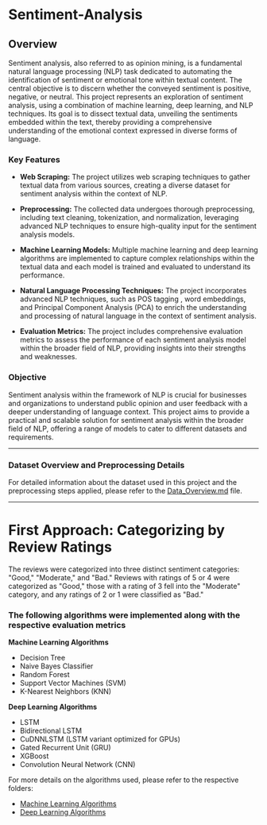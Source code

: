 # Sentiment-Analysis

## Overview

Sentiment analysis, also referred to as opinion mining, is a fundamental natural language processing (NLP) task dedicated to automating the identification of sentiment or emotional tone within textual content. The central objective is to discern whether the conveyed sentiment is positive, negative, or neutral. This project represents an exploration of sentiment analysis, using a combination of machine learning, deep learning, and NLP techniques. Its goal is to dissect textual data, unveiling the sentiments embedded within the text, thereby providing a comprehensive understanding of the emotional context expressed in diverse forms of language.


### Key Features

- **Web Scraping:** The project utilizes web scraping techniques to gather textual data from various sources, creating a diverse dataset for sentiment analysis within the context of NLP.
  
- **Preprocessing:** The collected data undergoes thorough preprocessing, including text cleaning, tokenization, and normalization, leveraging advanced NLP techniques to ensure high-quality input for the sentiment analysis models.

- **Machine Learning Models:** Multiple machine learning  and deep learning algorithms are implemented to capture complex relationships within the textual data and each model is trained and evaluated to understand its performance.

- **Natural Language Processing Techniques:** The project incorporates advanced NLP techniques, such as POS tagging , word embeddings, and Principal Component Analysis (PCA) to enrich the understanding and processing of natural language in the context of sentiment analysis.

- **Evaluation Metrics:** The project includes comprehensive evaluation metrics to assess the performance of each sentiment analysis model within the broader field of NLP, providing insights into their strengths and weaknesses.


### Objective

Sentiment analysis within the framework of NLP is crucial for businesses and organizations to understand public opinion and user feedback with a deeper understanding of language context. This project aims to provide a practical and scalable solution for sentiment analysis within the broader field of NLP, offering a range of models to cater to different datasets and requirements.

---

### Dataset Overview and Preprocessing Details

For detailed information about the dataset used in this project and the preprocessing steps applied, please refer to the [Data_Overview.md](Data_Overview.md) file.

---

# First Approach: Categorizing by Review Ratings

The reviews were categorized into three distinct sentiment categories: "Good," "Moderate," and "Bad." Reviews with ratings of 5 or 4 were categorized as "Good," those with a rating of 3 fell into the "Moderate" category, and any ratings of 2 or 1 were classified as "Bad."

### The following algorithms were implemented along with the respective evaluation metrics 

**Machine Learning Algorithms**
- Decision Tree
- Naive Bayes Classifier
- Random Forest
- Support Vector Machines (SVM)
- K-Nearest Neighbors (KNN)

**Deep Learning Algorithms**
- LSTM
- Bidirectional LSTM
- CuDNNLSTM (LSTM variant optimized for GPUs)
- Gated Recurrent Unit (GRU)
- XGBoost
- Convolution Neural Network (CNN)

For more details on the algorithms used, please refer to the respective folders:
- [Machine Learning Algorithms](Machine-Learning-Algorithms/)
- [Deep Learning Algorithms](Deep-Learning-Algorithms/)


